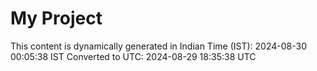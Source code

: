 # My Project

This content is dynamically generated in Indian Time (IST): 2024-08-30 00:05:38 IST
Converted to UTC: 2024-08-29 18:35:38 UTC
